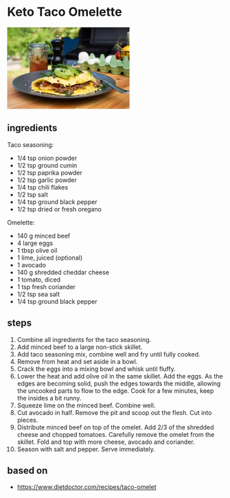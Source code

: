 # Keto Taco Omelette

![Keto Taco Omelette](images/keto-taco-omelette.jpg)

## ingredients

Taco seasoning:

- 1/4 tsp onion powder
- 1/2 tsp ground cumin
- 1/2 tsp paprika powder
- 1/2 tsp garlic powder
- 1/4 tsp chili flakes
- 1/2 tsp salt
- 1/4 tsp ground black pepper
- 1/2 tsp dried or fresh oregano

Omelette:

- 140 g minced beef
- 4 large eggs
- 1 tbsp olive oil
- 1 lime, juiced (optional)
- 1 avocado
- 140 g shredded cheddar cheese
- 1 tomato, diced
- 1 tsp fresh coriander
- 1/2 tsp sea salt
- 1/4 tsp ground black pepper

## steps

1. Combine all ingredients for the taco seasoning.
2. Add minced beef to a large non-stick skillet.
3. Add taco seasoning mix, combine well and fry until fully cooked.
4. Remove from heat and set aside in a bowl.
5. Crack the eggs into a mixing bowl and whisk until fluffy.
6. Lower the heat and add olive oil in the same skillet. Add the eggs. As the edges are becoming solid, push the edges towards the middle, allowing the uncooked parts to flow to the edge. Cook for a few minutes, keep the insides a bit runny.
7. Squeeze lime on the minced beef. Combine well.
8. Cut avocado in half. Remove the pit and scoop out the flesh. Cut into pieces.
9. Distribute minced beef on top of the omelet. Add 2/3 of the shredded cheese and chopped tomatoes.
   Carefully remove the omelet from the skillet. Fold and top with more cheese, avocado and coriander.
10. Season with salt and pepper. Serve immediately.

## based on

- https://www.dietdoctor.com/recipes/taco-omelet

